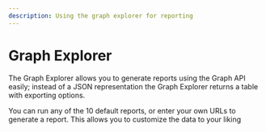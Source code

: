 ```yaml
---
description: Using the graph explorer for reporting
---
```


# Graph Explorer

The Graph Explorer allows you to generate reports using the Graph API easily; instead of a JSON representation the Graph Explorer returns a table with exporting options.

You can run any of the 10 default reports, or enter your own URLs to generate a report. This allows you to customize the data to your liking

